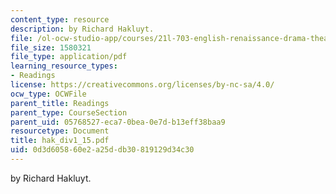 ```yaml
---
content_type: resource
description: by Richard Hakluyt.
file: /ol-ocw-studio-app/courses/21l-703-english-renaissance-drama-theatre-and-society-in-the-age-of-shakespeare-fall-2003/0d3d605860e2a25ddb30819129d34c30_hak_div1_15.pdf
file_size: 1580321
file_type: application/pdf
learning_resource_types:
- Readings
license: https://creativecommons.org/licenses/by-nc-sa/4.0/
ocw_type: OCWFile
parent_title: Readings
parent_type: CourseSection
parent_uid: 05768527-eca7-0bea-0e7d-b13eff38baa9
resourcetype: Document
title: hak_div1_15.pdf
uid: 0d3d6058-60e2-a25d-db30-819129d34c30
---
```

by Richard Hakluyt.